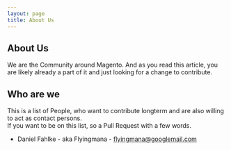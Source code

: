 ```yaml
---
layout: page
title: About Us
---
```

## About Us

We are the Community around Magento. And as you read this article, you are likely already a part of it and just looking for a change to contribute.

## Who are we

This is a list of People, who want to contribute longterm and are also willing to act as contact persons.  
If you want to be on this list, so a Pull Request with a few words.

* Daniel Fahlke - aka Flyingmana - <flyingmana@googlemail.com>
